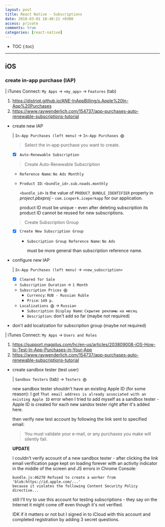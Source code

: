 ```yaml
---
layout: post
title: React Native - Subscriptions
date: 2018-03-01 18:40:21 +0300
access: private
comments: true
categories: [react-native]
---
```


<!-- more -->

* TOC
{:toc}
<hr>

iOS
---

### create in-app purchase (IAP)

| iTunes Connect: `My Apps` → `<my_app>` → `Features` (tab)

1. <https://distriqt.github.io/ANE-InAppBilling/s.Apple%20In-App%20Purchases>
2. <https://www.raywenderlich.com/154737/app-purchases-auto-renewable-subscriptions-tutorial>

- create new IAP

  | `In-App Purchases (left menu)` → `In-App Purchases ⨁`

  > Select the in-app purchase you want to create.

  - [x] `Auto-Renewable Subscription`

  > Create Auto-Renewable Subscription

  - `Reference Name`: `No Ads Monthly`
  - `Product ID`: `<bundle_id>.sub.noads.monthly`

    `<bundle_id>` is the value of `PRODUCT_BUNDLE_IDENTIFIER` property
    in _project.pbxproj_ - `com.iceperk.iceperkapp` for our application.

    product ID must be unique - even after deleting subscription
    its product ID cannot be reused for new subscriptions.

  > Create Subscription Group

  - [x] `Create New Subscription Group`
    - `Subscription Group Reference Name`: `No Ads`

      must be more general than subscription reference name.

- configure new IAP

  | `In-App Purchases (left menu)` → `<new_subscription>`

  - [x] `Cleared for Sale`
  - `Subscription Duration` → `1 Month`
  - `Subscription Prices ⨁`
    - `Currency`: `RUB - Russian Ruble`
    - `Price`: `149 р.`
  - `Localizations ⨁` → `Russian`
    - `Subscription Display Name`: `Скрытие рекламы на месяц`
    - `Description`: don't add so far (maybe not required)

- don't add localization for subscription group (maybe not required)

| iTunes Connect: `My Apps` → `Users and Roles`

1. <https://support.magplus.com/hc/en-us/articles/203809008-iOS-How-to-Test-In-App-Purchases-in-Your-App>
2. <https://www.raywenderlich.com/154737/app-purchases-auto-renewable-subscriptions-tutorial>

- create sandbox tester (test user)

  | `Sandbox Testers` (tab) → `Testers ⨁`

  new sandbox tester shouldn't have an existing Apple ID (for some reason):
  I got `That email address is already associated with an existing Apple ID`
  error when I tried to add myself as a sandbox tester - Apple ID is created
  for each new sandox tester right after it's added here.

  then verify new test account by following the link sent to specified email:

  > You must validate your e-mail, or any purchases you make will silently fail.

  **UPDATE**

  I couldn't verify account of a new sandbox tester - after clicking the
  link email verification page kept on loading forever with an activity
  indicator in the middle of the screen and JS errors in Chrome Console:

  ```
  bundle.js:46270 Refused to create a worker from 'blob:https://id.apple.com/...'
  because it violates the following Content Security Policy directive...
  ```

  still I'll try to use this account for testing subscriptions - they say
  on the Internet it might come off even though it's not verified.

  IDK if it matters or not but I signed in to iCloud with this account and
  completed registration by adding 3 secret questions.
